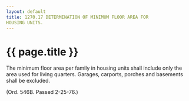 ```yaml
---
layout: default 
title: 1270.17 DETERMINATION OF MINIMUM FLOOR AREA FOR
HOUSING UNITS.
---
```


{{ page.title }}
================

The minimum floor area per family in housing units shall include only
the area used for living quarters. Garages, carports, porches and
basements shall be excluded.

(Ord. 546B. Passed 2-25-76.)
